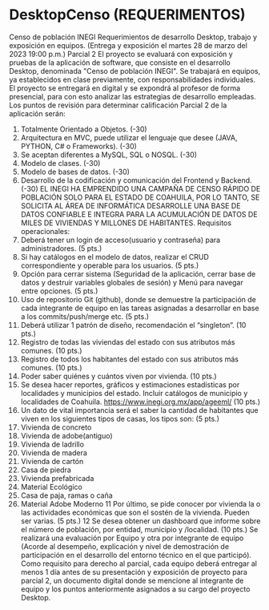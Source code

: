 # DesktopCenso (REQUERIMENTOS)
Censo de población INEGI Requerimientos de desarrollo Desktop, trabajo y exposición en equipos. (Entrega y exposición el martes 28 de marzo del 2023 19:00 p.m.) Parcial 2 El proyecto se evaluará con exposición y pruebas de la aplicación de software, que consiste en el desarrollo Desktop, denominada "Censo de población INEGI". Se trabajará en equipos, ya establecidos en clase previamente, con responsabilidades individuales. El proyecto se entregará en digital y se expondrá al profesor de forma presencial, para con esto analizar las estrategias de desarrollo empleadas. Los puntos de revisión para determinar calificación Parcial 2 de la aplicación serán:
1.	Totalmente Orientado a Objetos. (-30)
2.	Arquitectura en MVC, puede utilizar el lenguaje que desee (JAVA, PYTHON, C# o Frameworks). (-30)
3.	Se aceptan diferentes a MySQL, SQL o NOSQL. (-30)
4.	Modelo de clases. (-30)
5.	Modelo de bases de datos. (-30)
6.	Desarrollo de la codificación y comunicación del Frontend y Backend. (-30)
EL INEGI HA EMPRENDIDO UNA CAMPAÑA DE CENSO RÁPIDO DE POBLACIÓN SOLO PARA EL ESTADO DE COAHUILA, POR LO TANTO, SE SOLICITA AL ÁREA DE INFORMÁTICA DESARROLLE UNA BASE DE DATOS CONFIABLE E INTEGRA PARA LA ACUMULACIÓN DE DATOS DE MILES DE VIVIENDAS Y MILLONES DE HABITANTES.
Requisitos operacionales:
1.	Deberá tener un login de acceso(usuario y contraseña) para administradores. (5 pts.)
2.	Si hay catálogos en el modelo de datos, realizar el CRUD correspondiente y operable para los usuarios. (5 pts.)
3.	Opción para cerrar sistema (Seguridad de la aplicación, cerrar base de datos y destruir variables globales de sesión) y Menú para navegar entre opciones. (5 pts.)
4.	Uso de repositorio Git (github), donde se demuestre la participación de cada integrante de equipo en las tareas asignadas a desarrollar en base a los commits/push/merge etc. (5 pts.)
5.	Deberá utilizar 1 patrón de diseño, recomendación el “singleton”. (10 pts.)
6.	Registro de todas las viviendas del estado con sus atributos más comunes. (10 pts.)
7.	Registro de todos los habitantes del estado con sus atributos más comunes. (10 pts.)
8.	Poder saber quiénes y cuántos viven por vivienda. (10 pts.)
9.	Se desea hacer reportes, gráficos y estimaciones estadísticas por localidades y municipios del estado. Incluir catálogos de municipio y localidades de Coahuila. https://www.inegi.org.mx/app/ageeml/ (10 pts.)
10.	Un dato de vital importancia será el saber la cantidad de habitantes que viven en los siguientes tipos de casas, los tipos son: (5 pts.)
11.	Vivienda de concreto
12.	Vivienda de adobe(antiguo)
13.	Vivienda de ladrillo
14.	Vivienda de madera
15.	Vivienda de cartón
16.	Casa de piedra
17.	Vivienda prefabricada
18.	Material Ecológico
19.	Casa de paja, ramas o caña
20.	Material Adobe Moderno
11 Por último, se pide conocer por vivienda la o las actividades económicas que son el sostén de la vivienda. Pueden ser varias. (5 pts.)
12 Se desea obtener un dashboard que informe sobre el número de población, por entidad, municipio y /localidad. (10 pts.)
Se realizará una evaluación por Equipo y otra por integrante de equipo (Acorde al desempeño, explicación y nivel de demostración de participación en el desarrollo del entorno técnico en el que participó). Como requisito para derecho al parcial, cada equipo deberá entregar al menos 1 día antes de su presentación y exposición de proyecto para parcial 2, un documento digital donde se mencione al integrante de equipo y los puntos anteriormente asignados a su cargo del proyecto Desktop.

